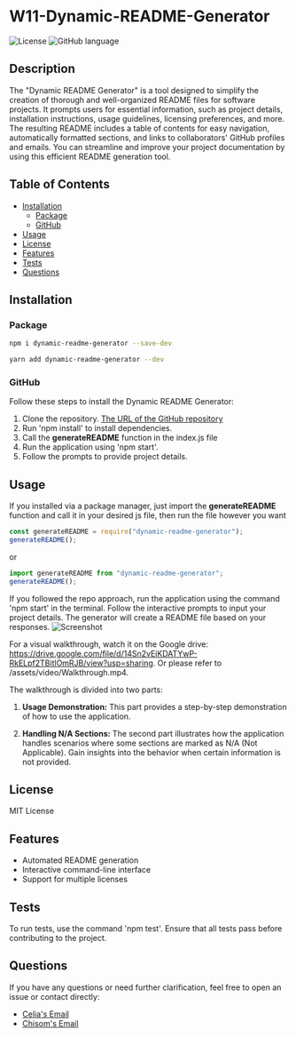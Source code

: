 # W11-Dynamic-README-Generator

![License](https://img.shields.io/badge/license-MIT-green)
![GitHub language](https://img.shields.io/github/languages/top/celia103/W11-Dynamic-README-Generator)

## Description

The "Dynamic README Generator" is a tool designed to simplify the creation of thorough and well-organized README files for software projects. It prompts users for essential information, such as project details, installation instructions, usage guidelines, licensing preferences, and more. The resulting README includes a table of contents for easy navigation, automatically formatted sections, and links to collaborators' GitHub profiles and emails. You can streamline and improve your project documentation by using this efficient README generation tool.

## Table of Contents

- [Installation](#installation)
  - [Package](#package)
  - [GitHub](#github)
- [Usage](#usage)
- [License](#license)
- [Features](#features)
- [Tests](#tests)
- [Questions](#questions)

## Installation

### Package

```bash
npm i dynamic-readme-generator --save-dev
```

```bash
yarn add dynamic-readme-generator --dev
```

### GitHub

Follow these steps to install the Dynamic README Generator:

1. Clone the repository.
   <a href="https://github.com/TheAce74/DynamicREADMEGenerator" target="_blank">The URL of the GitHub repository</a>
2. Run 'npm install' to install dependencies.
3. Call the **generateREADME** function in the index.js file
4. Run the application using 'npm start'.
5. Follow the prompts to provide project details.

## Usage

If you installed via a package manager, just import the **generateREADME** function and call it in your desired js file, then run the file however you want

```javascript
const generateREADME = require("dynamic-readme-generator");
generateREADME();
```
or
```javascript
import generateREADME from "dynamic-readme-generator";
generateREADME();
```

If you followed the repo approach, run the application using the command 'npm start' in the terminal. Follow the interactive prompts to input your project details. The generator will create a README file based on your responses.
![Screenshot](./assets/images/Screenshot.png)

For a visual walkthrough, watch it on the Google drive: <a href="https://drive.google.com/file/d/14Sn2vEiKDATYwP-RkELpf2TBitlOmRJB/view?usp=sharing" target="_blank">https://drive.google.com/file/d/14Sn2vEiKDATYwP-RkELpf2TBitlOmRJB/view?usp=sharing</a>. Or please refer to /assets/video/Walkthrough.mp4.

The walkthrough is divided into two parts:

1. **Usage Demonstration:**
   This part provides a step-by-step demonstration of how to use the application.

2. **Handling N/A Sections:**
   The second part illustrates how the application handles scenarios where some sections are marked as N/A (Not Applicable). Gain insights into the behavior when certain information is not provided.

## License

MIT License

## Features

- Automated README generation
- Interactive command-line interface
- Support for multiple licenses

## Tests

To run tests, use the command 'npm test'. Ensure that all tests pass before contributing to the project.

## Questions

If you have any questions or need further clarification, feel free to open an issue or contact directly:

- <a href="mailto:celiayych@gmail.com" target="_blank">Celia's Email</a>
- <a href="mailto:udonsichisom02@gmail.com" target="_blank">Chisom's Email</a>
